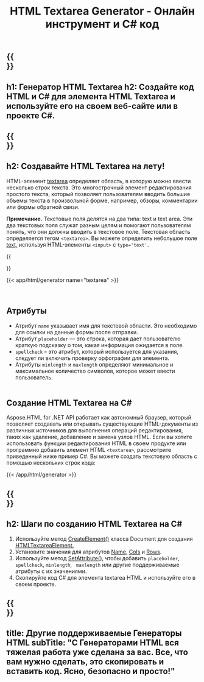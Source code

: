 ﻿---
translation: true
title: HTML Textarea Generator - Онлайн инструмент и C# код
template: /templates/_template-generators-child.md
description: Создайте элемент HTML Textarea для своего сайта. Просмотрите текстовое поле, скопируйте и используйте код HTML и C# в своем проекте!
url: /net/generators/textarea/
platformtag: net
generator: Генератор HTML Textarea
element: HTML Textarea
tag: textarea
---

{{<section banner>}}
---
h1: Генератор HTML Textarea
h2: Создайте код HTML и C# для элемента HTML Textarea и используйте его на своем веб-сайте или в проекте C#.
---

{{<section overview>}}
---
h2: Создавайте HTML Textarea на лету!
---

HTML-элемент [textarea](https://html.spec.whatwg.org/multipage/form-elements.html#the-textarea-element) определяет область, в которую можно ввести несколько строк текста. Это многострочный элемент редактирования простого текста, который позволяет пользователям вводить большие объемы текста в произвольной форме, например, обзоры, комментарии или формы обратной связи.

<b>Примечание.</b> Текстовые поля делятся на два типа: text и text area. Эти два текстовых поля служат разным целям и помогают пользователям понять, что они должны вводить в текстовое поле. Текстовая область определяется тегом `<textarea>`. Вы можете определить небольшое поле [text,](/html/{{lang.url-fragment}}net/generators/text/) используя HTML-элементы `<input>` с `type='text'`.

{{<section plugin>}}

{{< app/html/generator name="textarea" >}}

<br>
<h2> Атрибуты </h2>

- Атрибут `name` указывает имя для текстовой области. Это необходимо для ссылки на данные формы после отправки.
- Атрибут `placeholder` — это строка, которая дает пользователю краткую подсказку о том, какая информация ожидается в поле.
- `spellcheck` – это атрибут, который используется для указания, следует ли включать проверку орфографии для элемента.
- Атрибуты `minlength` и `maxlength` определяют минимальное и максимальное количество символов, которое может ввести пользователь.
<br><br>

<h2> Создание HTML Textarea на C#</h2>

Aspose.HTML for .NET API работает как автономный браузер, который позволяет создавать или открывать существующие HTML-документы из различных источников для выполнения операций редактирования, таких как удаление, добавление и замена узлов HTML. Если вы хотите использовать функции редактирования HTML в своем продукте или программно добавить элемент HTML `<textarea>`, рассмотрите приведенный ниже пример C#. Вы можете создать текстовую область с помощью нескольких строк кода:

{{< /app/html/generator >}}

{{<section steps>}}
---
h2: Шаги по созданию HTML Textarea на C#
---
1. Используйте метод [CreateElement()](https://reference.aspose.com/html/net/aspose.html.dom/document/createelement/) класса Document для создания [HTMLTextareaElement.](https://reference.aspose.com/html/net/aspose.html/htmltextareaelement/) 
1. Установите значения для атрибутов [Name](https://reference.aspose.com/html/net/aspose.html/htmlinputelement/name/), [Cols](https://reference.aspose.com/html/net/aspose.html/htmltextareaelement/cols/) и [Rows](https://reference.aspose.com/html/net/aspose.html/htmltextareaelement/rows/).
1. Используйте метод [SetAttribute(),](https://reference.aspose.com/html/net/aspose.html.dom/element/setattribute/) чтобы добавить `placeholder`, `spellcheck`, `minlength`, ` maxlength` или другие поддерживаемые атрибуты с их значениями.
1. Скопируйте код C# для элемента textarea HTML и используйте его в своем проекте.

{{<section other-generators>}}
---
title: Другие поддерживаемые Генераторы HTML
subTitle: "С Генераторами HTML вся тяжелая работа уже сделана за вас. Все, что вам нужно сделать, это скопировать и вставить код. Ясно, безопасно и просто!"
---